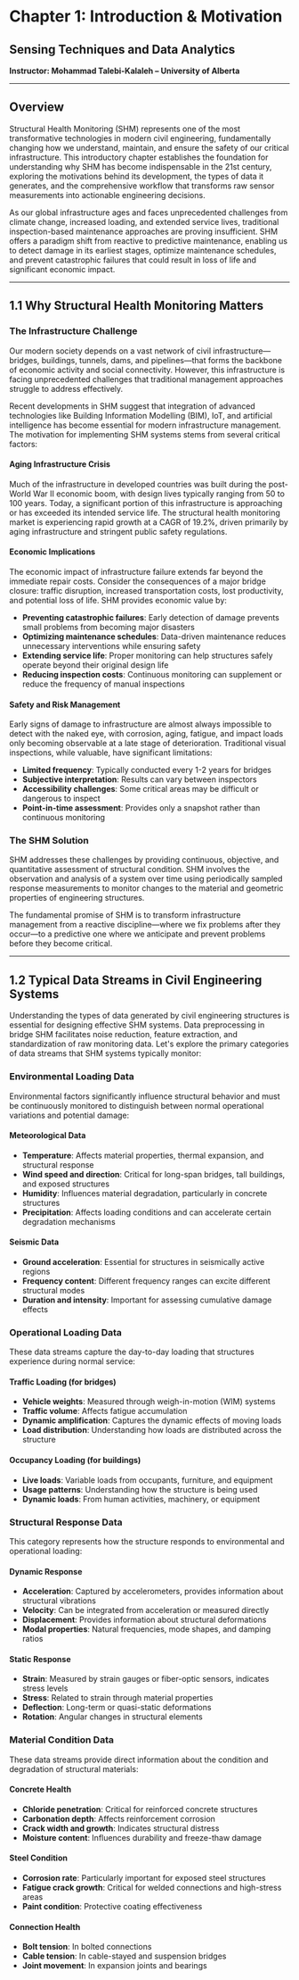 # Chapter 1: Introduction & Motivation
## Sensing Techniques and Data Analytics

**Instructor: Mohammad Talebi-Kalaleh – University of Alberta**

---

## Overview

Structural Health Monitoring (SHM) represents one of the most transformative technologies in modern civil engineering, fundamentally changing how we understand, maintain, and ensure the safety of our critical infrastructure. This introductory chapter establishes the foundation for understanding why SHM has become indispensable in the 21st century, exploring the motivations behind its development, the types of data it generates, and the comprehensive workflow that transforms raw sensor measurements into actionable engineering decisions.

As our global infrastructure ages and faces unprecedented challenges from climate change, increased loading, and extended service lives, traditional inspection-based maintenance approaches are proving insufficient. SHM offers a paradigm shift from reactive to predictive maintenance, enabling us to detect damage in its earliest stages, optimize maintenance schedules, and prevent catastrophic failures that could result in loss of life and significant economic impact.

---

## 1.1 Why Structural Health Monitoring Matters

### The Infrastructure Challenge

Our modern society depends on a vast network of civil infrastructure—bridges, buildings, tunnels, dams, and pipelines—that forms the backbone of economic activity and social connectivity. However, this infrastructure is facing unprecedented challenges that traditional management approaches struggle to address effectively.

Recent developments in SHM suggest that integration of advanced technologies like Building Information Modelling (BIM), IoT, and artificial intelligence has become essential for modern infrastructure management. The motivation for implementing SHM systems stems from several critical factors:

#### Aging Infrastructure Crisis

Much of the infrastructure in developed countries was built during the post-World War II economic boom, with design lives typically ranging from 50 to 100 years. Today, a significant portion of this infrastructure is approaching or has exceeded its intended service life. The structural health monitoring market is experiencing rapid growth at a CAGR of 19.2%, driven primarily by aging infrastructure and stringent public safety regulations.

#### Economic Implications

The economic impact of infrastructure failure extends far beyond the immediate repair costs. Consider the consequences of a major bridge closure: traffic disruption, increased transportation costs, lost productivity, and potential loss of life. SHM provides economic value by:

- **Preventing catastrophic failures**: Early detection of damage prevents small problems from becoming major disasters
- **Optimizing maintenance schedules**: Data-driven maintenance reduces unnecessary interventions while ensuring safety
- **Extending service life**: Proper monitoring can help structures safely operate beyond their original design life
- **Reducing inspection costs**: Continuous monitoring can supplement or reduce the frequency of manual inspections

#### Safety and Risk Management

Early signs of damage to infrastructure are almost always impossible to detect with the naked eye, with corrosion, aging, fatigue, and impact loads only becoming observable at a late stage of deterioration. Traditional visual inspections, while valuable, have significant limitations:

- **Limited frequency**: Typically conducted every 1-2 years for bridges
- **Subjective interpretation**: Results can vary between inspectors
- **Accessibility challenges**: Some critical areas may be difficult or dangerous to inspect
- **Point-in-time assessment**: Provides only a snapshot rather than continuous monitoring

### The SHM Solution

SHM addresses these challenges by providing continuous, objective, and quantitative assessment of structural condition. SHM involves the observation and analysis of a system over time using periodically sampled response measurements to monitor changes to the material and geometric properties of engineering structures.

The fundamental promise of SHM is to transform infrastructure management from a reactive discipline—where we fix problems after they occur—to a predictive one where we anticipate and prevent problems before they become critical.

---

## 1.2 Typical Data Streams in Civil Engineering Systems

Understanding the types of data generated by civil engineering structures is essential for designing effective SHM systems. Data preprocessing in bridge SHM facilitates noise reduction, feature extraction, and standardization of raw monitoring data. Let's explore the primary categories of data streams that SHM systems typically monitor:

### Environmental Loading Data

Environmental factors significantly influence structural behavior and must be continuously monitored to distinguish between normal operational variations and potential damage:

#### Meteorological Data
- **Temperature**: Affects material properties, thermal expansion, and structural response
- **Wind speed and direction**: Critical for long-span bridges, tall buildings, and exposed structures
- **Humidity**: Influences material degradation, particularly in concrete structures
- **Precipitation**: Affects loading conditions and can accelerate certain degradation mechanisms

#### Seismic Data
- **Ground acceleration**: Essential for structures in seismically active regions
- **Frequency content**: Different frequency ranges can excite different structural modes
- **Duration and intensity**: Important for assessing cumulative damage effects

### Operational Loading Data

These data streams capture the day-to-day loading that structures experience during normal service:

#### Traffic Loading (for bridges)
- **Vehicle weights**: Measured through weigh-in-motion (WIM) systems
- **Traffic volume**: Affects fatigue accumulation
- **Dynamic amplification**: Captures the dynamic effects of moving loads
- **Load distribution**: Understanding how loads are distributed across the structure

#### Occupancy Loading (for buildings)
- **Live loads**: Variable loads from occupants, furniture, and equipment
- **Usage patterns**: Understanding how the structure is being used
- **Dynamic loads**: From human activities, machinery, or equipment

### Structural Response Data

This category represents how the structure responds to environmental and operational loading:

#### Dynamic Response
- **Acceleration**: Captured by accelerometers, provides information about structural vibrations
- **Velocity**: Can be integrated from acceleration or measured directly
- **Displacement**: Provides information about structural deformations
- **Modal properties**: Natural frequencies, mode shapes, and damping ratios

#### Static Response
- **Strain**: Measured by strain gauges or fiber-optic sensors, indicates stress levels
- **Stress**: Related to strain through material properties
- **Deflection**: Long-term or quasi-static deformations
- **Rotation**: Angular changes in structural elements

### Material Condition Data

These data streams provide direct information about the condition and degradation of structural materials:

#### Concrete Health
- **Chloride penetration**: Critical for reinforced concrete structures
- **Carbonation depth**: Affects reinforcement corrosion
- **Crack width and growth**: Indicates structural distress
- **Moisture content**: Influences durability and freeze-thaw damage

#### Steel Condition
- **Corrosion rate**: Particularly important for exposed steel structures
- **Fatigue crack growth**: Critical for welded connections and high-stress areas
- **Paint condition**: Protective coating effectiveness

#### Connection Health
- **Bolt tension**: In bolted connections
- **Cable tension**: In cable-stayed and suspension bridges
- **Joint movement**: In expansion joints and bearings

<svg width="800" height="600" xmlns="http://www.w3.org/2000/svg">
  <defs>
    <linearGradient id="grad1" x1="0%" y1="0%" x2="100%" y2="0%">
      <stop offset="0%" style="stop-color:#e3f2fd;stop-opacity:1" />
      <stop offset="100%" style="stop-color:#bbdefb;stop-opacity:1" />
    </linearGradient>
    <linearGradient id="grad2" x1="0%" y1="0%" x2="100%" y2="0%">
      <stop offset="0%" style="stop-color:#f3e5f5;stop-opacity:1" />
      <stop offset="100%" style="stop-color:#e1bee7;stop-opacity:1" />
    </linearGradient>
    <linearGradient id="grad3" x1="0%" y1="0%" x2="100%" y2="0%">
      <stop offset="0%" style="stop-color:#e8f5e8;stop-opacity:1" />
      <stop offset="100%" style="stop-color:#c8e6c9;stop-opacity:1" />
    </linearGradient>
    <linearGradient id="grad4" x1="0%" y1="0%" x2="100%" y2="0%">
      <stop offset="0%" style="stop-color:#fff3e0;stop-opacity:1" />
      <stop offset="100%" style="stop-color:#ffcc02;stop-opacity:1" />
    </linearGradient>
  </defs>
  
  <!-- Title -->
  <text x="400" y="30" text-anchor="middle" font-family="Arial, sans-serif" font-size="20" font-weight="bold" fill="#1a237e">SHM Data Streams in Civil Engineering Systems</text>
  
  <!-- Environmental Loading -->
  <rect x="50" y="80" width="150" height="120" rx="10" fill="url(#grad1)" stroke="#1976d2" stroke-width="2"/>
  <text x="125" y="105" text-anchor="middle" font-family="Arial, sans-serif" font-size="14" font-weight="bold" fill="#1565c0">Environmental</text>
  <text x="125" y="125" text-anchor="middle" font-family="Arial, sans-serif" font-size="14" font-weight="bold" fill="#1565c0">Loading</text>
  <text x="60" y="145" font-family="Arial, sans-serif" font-size="11" fill="#0d47a1">• Temperature</text>
  <text x="60" y="160" font-family="Arial, sans-serif" font-size="11" fill="#0d47a1">• Wind</text>
  <text x="60" y="175" font-family="Arial, sans-serif" font-size="11" fill="#0d47a1">• Humidity</text>
  <text x="60" y="190" font-family="Arial, sans-serif" font-size="11" fill="#0d47a1">• Seismic</text>
  
  <!-- Operational Loading -->
  <rect x="250" y="80" width="150" height="120" rx="10" fill="url(#grad2)" stroke="#7b1fa2" stroke-width="2"/>
  <text x="325" y="105" text-anchor="middle" font-family="Arial, sans-serif" font-size="14" font-weight="bold" fill="#6a1b9a">Operational</text>
  <text x="325" y="125" text-anchor="middle" font-family="Arial, sans-serif" font-size="14" font-weight="bold" fill="#6a1b9a">Loading</text>
  <text x="260" y="145" font-family="Arial, sans-serif" font-size="11" fill="#4a148c">• Traffic loads</text>
  <text x="260" y="160" font-family="Arial, sans-serif" font-size="11" fill="#4a148c">• Live loads</text>
  <text x="260" y="175" font-family="Arial, sans-serif" font-size="11" fill="#4a148c">• Dynamic effects</text>
  <text x="260" y="190" font-family="Arial, sans-serif" font-size="11" fill="#4a148c">• Usage patterns</text>
  
  <!-- Structural Response -->
  <rect x="450" y="80" width="150" height="120" rx="10" fill="url(#grad3)" stroke="#388e3c" stroke-width="2"/>
  <text x="525" y="105" text-anchor="middle" font-family="Arial, sans-serif" font-size="14" font-weight="bold" fill="#2e7d32">Structural</text>
  <text x="525" y="125" text-anchor="middle" font-family="Arial, sans-serif" font-size="14" font-weight="bold" fill="#2e7d32">Response</text>
  <text x="460" y="145" font-family="Arial, sans-serif" font-size="11" fill="#1b5e20">• Acceleration</text>
  <text x="460" y="160" font-family="Arial, sans-serif" font-size="11" fill="#1b5e20">• Strain</text>
  <text x="460" y="175" font-family="Arial, sans-serif" font-size="11" fill="#1b5e20">• Displacement</text>
  <text x="460" y="190" font-family="Arial, sans-serif" font-size="11" fill="#1b5e20">• Modal properties</text>
  
  <!-- Material Condition -->
  <rect x="650" y="80" width="150" height="120" rx="10" fill="url(#grad4)" stroke="#f57f17" stroke-width="2"/>
  <text x="725" y="105" text-anchor="middle" font-family="Arial, sans-serif" font-size="14" font-weight="bold" fill="#ef6c00">Material</text>
  <text x="725" y="125" text-anchor="middle" font-family="Arial, sans-serif" font-size="14" font-weight="bold" fill="#ef6c00">Condition</text>
  <text x="660" y="145" font-family="Arial, sans-serif" font-size="11" fill="#e65100">• Corrosion</text>
  <text x="660" y="160" font-family="Arial, sans-serif" font-size="11" fill="#e65100">• Crack growth</text>
  <text x="660" y="175" font-family="Arial, sans-serif" font-size="11" fill="#e65100">• Degradation</text>
  <text x="660" y="190" font-family="Arial, sans-serif" font-size="11" fill="#e65100">• Durability</text>
  
  <!-- Data Integration Section -->
  <rect x="200" y="250" width="400" height="80" rx="15" fill="#f5f5f5" stroke="#424242" stroke-width="2"/>
  <text x="400" y="275" text-anchor="middle" font-family="Arial, sans-serif" font-size="16" font-weight="bold" fill="#212121">Data Integration & Processing</text>
  <text x="400" y="295" text-anchor="middle" font-family="Arial, sans-serif" font-size="12" fill="#424242">Fusion of multiple data streams for</text>
  <text x="400" y="310" text-anchor="middle" font-family="Arial, sans-serif" font-size="12" fill="#424242">comprehensive structural assessment</text>
  
  <!-- Arrows pointing to integration -->
  <path d="M 125 200 L 300 250" stroke="#666" stroke-width="2" fill="none" marker-end="url(#arrowhead)"/>
  <path d="M 325 200 L 350 250" stroke="#666" stroke-width="2" fill="none" marker-end="url(#arrowhead)"/>
  <path d="M 525 200 L 450 250" stroke="#666" stroke-width="2" fill="none" marker-end="url(#arrowhead)"/>
  <path d="M 725 200 L 500 250" stroke="#666" stroke-width="2" fill="none" marker-end="url(#arrowhead)"/>
  
  <!-- Decision Making -->
  <rect x="250" y="380" width="300" height="100" rx="15" fill="#e8eaf6" stroke="#3f51b5" stroke-width="2"/>
  <text x="400" y="405" text-anchor="middle" font-family="Arial, sans-serif" font-size="16" font-weight="bold" fill="#303f9f">Decision Making</text>
  <text x="270" y="430" font-family="Arial, sans-serif" font-size="12" fill="#283593">• Damage detection & localization</text>
  <text x="270" y="445" font-family="Arial, sans-serif" font-size="12" fill="#283593">• Condition assessment</text>
  <text x="270" y="460" font-family="Arial, sans-serif" font-size="12" fill="#283593">• Maintenance scheduling</text>
  <text x="270" y="475" font-family="Arial, sans-serif" font-size="12" fill="#283593">• Risk evaluation</text>
  
  <!-- Arrow from integration to decision making -->
  <path d="M 400 330 L 400 380" stroke="#424242" stroke-width="3" fill="none" marker-end="url(#arrowhead)"/>
  
  <!-- Feedback Loop -->
  <rect x="50" y="520" width="700" height="60" rx="10" fill="#fff8e1" stroke="#ff8f00" stroke-width="2"/>
  <text x="400" y="540" text-anchor="middle" font-family="Arial, sans-serif" font-size="14" font-weight="bold" fill="#ef6c00">Continuous Feedback Loop</text>
  <text x="400" y="560" text-anchor="middle" font-family="Arial, sans-serif" font-size="12" fill="#e65100">System performance evaluation, sensor validation, and adaptive monitoring strategies</text>
  
  <!-- Define arrowhead marker -->
  <defs>
    <marker id="arrowhead" markerWidth="10" markerHeight="7" refX="10" refY="3.5" orient="auto">
      <polygon points="0 0, 10 3.5, 0 7" fill="#666"/>
    </marker>
  </defs>
</svg>

*Figure 1.1: Overview of typical data streams in SHM systems for civil engineering structures*

---

## 1.3 The End-to-End SHM Workflow

Effective SHM requires a systematic approach that transforms raw sensor data into actionable engineering decisions. This process involves multiple interconnected stages, each with its own challenges and requirements. Understanding this workflow is essential for designing successful SHM systems that provide reliable and useful information for infrastructure management.

### Stage 1: System Design and Planning

The foundation of any successful SHM system begins with careful planning and design. This stage requires a deep understanding of the structure, its critical failure modes, and the information needed for effective decision-making.

#### Structural Assessment and Failure Mode Analysis
Before installing a single sensor, engineers must thoroughly understand the structure they intend to monitor. This involves:
- **Structural analysis**: Understanding load paths, stress concentrations, and critical elements
- **Failure mode identification**: Determining the most likely ways the structure could fail or degrade
- **Critical location identification**: Pinpointing where damage is most likely to initiate or where it would have the greatest impact
- **Performance objectives**: Defining what the monitoring system needs to achieve

#### Sensor Selection and Placement
The SHM process involves selecting the excitation methods, the sensor types, number and locations, and the data acquisition/storage/transmittal hardware. This critical step involves:
- **Sensor type selection**: Choosing appropriate sensors based on the parameters to be measured
- **Optimal placement**: Positioning sensors to maximize sensitivity to damage while minimizing noise
- **Redundancy considerations**: Ensuring system reliability through strategic redundancy
- **Installation constraints**: Considering practical limitations such as accessibility and power availability

### Stage 2: Data Acquisition and Transmission

Once the system is designed and installed, the next challenge is reliably collecting and transmitting data from potentially hundreds or thousands of sensors distributed across large structures.

#### Data Acquisition Systems
Modern SHM systems require sophisticated data acquisition capabilities:
- **High-speed sampling**: Some applications require sampling rates of several thousand Hz
- **Synchronized measurement**: Ensuring all sensors are sampled simultaneously
- **Signal conditioning**: Amplification, filtering, and analog-to-digital conversion
- **Local data storage**: Temporary storage for reliability and redundancy

#### Communication Networks
Recent developments show that wireless sensor networks have become increasingly popular in SHM applications, offering advantages in deployment flexibility and reduced installation costs. Communication strategies include:
- **Wired networks**: Traditional approach offering high reliability and bandwidth
- **Wireless networks**: Increasingly popular due to installation flexibility
- **Hybrid approaches**: Combining wired and wireless technologies strategically
- **Data compression**: Reducing bandwidth requirements through intelligent data processing

### Stage 3: Data Processing and Analysis

Raw sensor data requires extensive processing before it can provide meaningful information about structural condition. This stage represents the "intelligence" of the SHM system.

#### Data Preprocessing
Data preprocessing in bridge SHM involves noise reduction, feature extraction, and standardization of raw monitoring data. Essential preprocessing steps include:
- **Noise reduction**: Filtering out environmental and electrical noise
- **Data cleaning**: Identifying and handling outliers, missing data, and sensor malfunctions
- **Normalization**: Accounting for environmental and operational variations
- **Data fusion**: Combining information from multiple sensor types

#### Feature Extraction
The goal is to condense large amounts of data into meaningful features that are sensitive to damage:
- **Time domain features**: Statistical measures, trend analysis, correlation functions
- **Frequency domain features**: Modal parameters, spectral characteristics, transfer functions
- **Advanced features**: Wavelet coefficients, nonlinear dynamics, machine learning features

### Stage 4: Condition Assessment and Diagnosis

This stage involves interpreting processed data to make assessments about structural condition and identify potential problems.

#### Damage Detection
Damage identification in bridge SHM involves using preprocessed data to extract features or indicators related to damage and then determining the existence, degree, and location of the damage. The process typically involves four levels:
- **Level 1**: Detection - Is damage present?
- **Level 2**: Localization - Where is the damage?
- **Level 3**: Quantification - How severe is the damage?
- **Level 4**: Prognosis - How will the damage evolve over time?

#### Statistical Pattern Recognition
Modern SHM systems employ sophisticated statistical methods:
- **Baseline establishment**: Defining normal structural behavior
- **Anomaly detection**: Identifying deviations from normal behavior
- **Classification algorithms**: Distinguishing between different types of damage
- **Uncertainty quantification**: Understanding confidence levels in assessments

### Stage 5: Decision Making and Actions

The ultimate value of SHM lies in its ability to support engineering decisions and trigger appropriate actions.

#### Risk Assessment
SHM data must be translated into risk-based decisions:
- **Probability of failure**: Estimating likelihood of different failure scenarios
- **Consequence analysis**: Understanding the impact of potential failures
- **Risk matrices**: Combining probability and consequence for decision-making
- **Acceptable risk levels**: Establishing thresholds for different actions

#### Maintenance Planning
SHM enables more effective maintenance strategies:
- **Condition-based maintenance**: Performing maintenance based on actual condition rather than scheduled intervals
- **Predictive maintenance**: Anticipating future maintenance needs
- **Resource optimization**: Allocating maintenance resources more effectively
- **Life cycle cost analysis**: Optimizing long-term economic performance

<svg width="800" height="700" xmlns="http://www.w3.org/2000/svg">
  <defs>
    <!-- Gradients for different stages -->
    <radialGradient id="stage1" cx="50%" cy="50%" r="50%">
      <stop offset="0%" style="stop-color:#e3f2fd;stop-opacity:1" />
      <stop offset="100%" style="stop-color:#1976d2;stop-opacity:0.8" />
    </radialGradient>
    <radialGradient id="stage2" cx="50%" cy="50%" r="50%">
      <stop offset="0%" style="stop-color:#f3e5f5;stop-opacity:1" />
      <stop offset="100%" style="stop-color:#7b1fa2;stop-opacity:0.8" />
    </radialGradient>
    <radialGradient id="stage3" cx="50%" cy="50%" r="50%">
      <stop offset="0%" style="stop-color:#e8f5e8;stop-opacity:1" />
      <stop offset="100%" style="stop-color:#388e3c;stop-opacity:0.8" />
    </radialGradient>
    <radialGradient id="stage4" cx="50%" cy="50%" r="50%">
      <stop offset="0%" style="stop-color:#fff3e0;stop-opacity:1" />
      <stop offset="100%" style="stop-color:#f57c00;stop-opacity:0.8" />
    </radialGradient>
    <radialGradient id="stage5" cx="50%" cy="50%" r="50%">
      <stop offset="0%" style="stop-color:#fce4ec;stop-opacity:1" />
      <stop offset="100%" style="stop-color:#c2185b;stop-opacity:0.8" />
    </radialGradient>
  </defs>
  
  <!-- Title -->
  <text x="400" y="30" text-anchor="middle" font-family="Arial, sans-serif" font-size="18" font-weight="bold" fill="#1a237e">End-to-End SHM Workflow</text>
  
  <!-- Stage 1: System Design -->
  <circle cx="150" cy="100" r="60" fill="url(#stage1)" stroke="#1565c0" stroke-width="3"/>
  <text x="150" y="95" text-anchor="middle" font-family="Arial, sans-serif" font-size="12" font-weight="bold" fill="white">Stage 1</text>
  <text x="150" y="110" text-anchor="middle" font-family="Arial, sans-serif" font-size="10" font-weight="bold" fill="white">System Design</text>
  
  <!-- Stage 1 Details -->
  <text x="50" y="180" font-family="Arial, sans-serif" font-size="10" fill="#0d47a1">• Structural assessment</text>
  <text x="50" y="195" font-family="Arial, sans-serif" font-size="10" fill="#0d47a1">• Failure mode analysis</text>
  <text x="50" y="210" font-family="Arial, sans-serif" font-size="10" fill="#0d47a1">• Sensor selection</text>
  <text x="50" y="225" font-family="Arial, sans-serif" font-size="10" fill="#0d47a1">• Optimal placement</text>
  
  <!-- Stage 2: Data Acquisition -->
  <circle cx="400" cy="100" r="60" fill="url(#stage2)" stroke="#6a1b9a" stroke-width="3"/>
  <text x="400" y="95" text-anchor="middle" font-family="Arial, sans-serif" font-size="12" font-weight="bold" fill="white">Stage 2</text>
  <text x="400" y="110" text-anchor="middle" font-family="Arial, sans-serif" font-size="10" font-weight="bold" fill="white">Data Acquisition</text>
  
  <!-- Stage 2 Details -->
  <text x="300" y="180" font-family="Arial, sans-serif" font-size="10" fill="#4a148c">• High-speed sampling</text>
  <text x="300" y="195" font-family="Arial, sans-serif" font-size="10" fill="#4a148c">• Signal conditioning</text>
  <text x="300" y="210" font-family="Arial, sans-serif" font-size="10" fill="#4a148c">• Communication networks</text>
  <text x="300" y="225" font-family="Arial, sans-serif" font-size="10" fill="#4a148c">• Data transmission</text>
  
  <!-- Stage 3: Data Processing -->
  <circle cx="650" cy="100" r="60" fill="url(#stage3)" stroke="#2e7d32" stroke-width="3"/>
  <text x="650" y="95" text-anchor="middle" font-family="Arial, sans-serif" font-size="12" font-weight="bold" fill="white">Stage 3</text>
  <text x="650" y="110" text-anchor="middle" font-family="Arial, sans-serif" font-size="10" font-weight="bold" fill="white">Data Processing</text>
  
  <!-- Stage 3 Details -->
  <text x="550" y="180" font-family="Arial, sans-serif" font-size="10" fill="#1b5e20">• Noise reduction</text>
  <text x="550" y="195" font-family="Arial, sans-serif" font-size="10" fill="#1b5e20">• Data cleaning</text>
  <text x="550" y="210" font-family="Arial, sans-serif" font-size="10" fill="#1b5e20">• Feature extraction</text>
  <text x="550" y="225" font-family="Arial, sans-serif" font-size="10" fill="#1b5e20">• Data fusion</text>
  
  <!-- Stage 4: Condition Assessment -->
  <circle cx="275" cy="320" r="60" fill="url(#stage4)" stroke="#ef6c00" stroke-width="3"/>
  <text x="275" y="315" text-anchor="middle" font-family="Arial, sans-serif" font-size="12" font-weight="bold" fill="white">Stage 4</text>
  <text x="275" y="330" text-anchor="middle" font-family="Arial, sans-serif" font-size="10" font-weight="bold" fill="white">Condition Assessment</text>
  
  <!-- Stage 4 Details -->
  <text x="175" y="400" font-family="Arial, sans-serif" font-size="10" fill="#e65100">• Damage detection</text>
  <text x="175" y="415" font-family="Arial, sans-serif" font-size="10" fill="#e65100">• Localization</text>
  <text x="175" y="430" font-family="Arial, sans-serif" font-size="10" fill="#e65100">• Quantification</text>
  <text x="175" y="445" font-family="Arial, sans-serif" font-size="10" fill="#e65100">• Pattern recognition</text>
  
  <!-- Stage 5: Decision Making -->
  <circle cx="525" cy="320" r="60" fill="url(#stage5)" stroke="#ad1457" stroke-width="3"/>
  <text x="525" y="315" text-anchor="middle" font-family="Arial, sans-serif" font-size="12" font-weight="bold" fill="white">Stage 5</text>
  <text x="525" y="330" text-anchor="middle" font-family="Arial, sans-serif" font-size="10" font-weight="bold" fill="white">Decision Making</text>
  
  <!-- Stage 5 Details -->
  <text x="425" y="400" font-family="Arial, sans-serif" font-size="10" fill="#880e4f">• Risk assessment</text>
  <text x="425" y="415" font-family="Arial, sans-serif" font-size="10" fill="#880e4f">• Maintenance planning</text>
  <text x="425" y="430" font-family="Arial, sans-serif" font-size="10" fill="#880e4f">• Resource allocation</text>
  <text x="425" y="445" font-family="Arial, sans-serif" font-size="10" fill="#880e4f">• Life cycle optimization</text>
  
  <!-- Flow Arrows -->
  <path d="M 210 100 L 340 100" stroke="#424242" stroke-width="3" fill="none" marker-end="url(#arrowhead)"/>
  <path d="M 460 100 L 590 100" stroke="#424242" stroke-width="3" fill="none" marker-end="url(#arrowhead)"/>
  <path d="M 650 160 L 525 260" stroke="#424242" stroke-width="3" fill="none" marker-end="url(#arrowhead)"/>
  <path d="M 590 320 L 335 320" stroke="#424242" stroke-width="3" fill="none" marker-end="url(#arrowhead)"/>
  
  <!-- Feedback Loop -->
  <path d="M 215 320 L 150 250" stroke="#ff6600" stroke-width="2" stroke-dasharray="5,5" fill="none" marker-end="url(#arrowhead)"/>
  <text x="120" y="280" font-family="Arial, sans-serif" font-size="9" fill="#ff6600" transform="rotate(-45 120 280)">Feedback</text>
  
  <!-- Continuous Monitoring Loop -->
  <rect x="50" y="500" width="700" height="80" rx="15" fill="#fff8e1" stroke="#ff8f00" stroke-width="2"/>
  <text x="400" y="525" text-anchor="middle" font-family="Arial, sans-serif" font-size="14" font-weight="bold" fill="#ef6c00">Continuous Monitoring Loop</text>
  <text x="70" y="545" font-family="Arial, sans-serif" font-size="11" fill="#e65100">• Real-time data processing and analysis</text>
  <text x="70" y="560" font-family="Arial, sans-serif" font-size="11" fill="#e65100">• Automated alerting and notification systems</text>
  <text x="70" y="575" font-family="Arial, sans-serif" font-size="11" fill="#e65100">• Adaptive monitoring strategies based on structural condition</text>
  
  <!-- Quality Assurance -->
  <rect x="200" y="620" width="400" height="60" rx="10" fill="#e8f5e8" stroke="#4caf50" stroke-width="2"/>
  <text x="400" y="640" text-anchor="middle" font-family="Arial, sans-serif" font-size="12" font-weight="bold" fill="#2e7d32">Quality Assurance & Validation</text>
  <text x="220" y="655" font-family="Arial, sans-serif" font-size="10" fill="#1b5e20">• Sensor calibration and validation</text>
  <text x="220" y="670" font-family="Arial, sans-serif" font-size="10" fill="#1b5e20">• System performance monitoring and diagnostics</text>
  
  <!-- Define arrowhead marker -->
  <defs>
    <marker id="arrowhead" markerWidth="10" markerHeight="7" refX="10" refY="3.5" orient="auto">
      <polygon points="0 0, 10 3.5, 0 7" fill="#424242"/>
    </marker>
  </defs>
</svg>

*Figure 1.2: The comprehensive five-stage SHM workflow showing the transformation of raw sensor data into actionable engineering decisions*

---

## 1.4 Lessons from Landmark SHM Projects

Learning from pioneering SHM implementations provides valuable insights into best practices, common challenges, and the evolution of monitoring technologies. This section examines several landmark projects that have shaped the field of structural health monitoring and established benchmarks for future implementations.

### Tsing Ma Bridge, Hong Kong (1997-Present)

The Tsing Ma Bridge has been equipped with a state-of-the-art SHM system since its operation in 1997, making it the world's first comprehensive system of its kind worldwide. This pioneering project established many of the principles that guide modern SHM system design.

#### Project Overview
The Tsing Ma Bridge, with its 1,377-meter main span, serves as a critical transportation link connecting Hong Kong International Airport to the urban areas. The bridge includes 283 sensors in 8 types, measuring loads such as wind, traffic, and temperature; and structural responses such as acceleration, strain, and displacement.

#### Key Innovations and Lessons Learned

**Comprehensive Sensor Network**: The original system included multiple sensor types strategically distributed across the structure:
- 6 anemometers for wind speed and direction monitoring
- 115 thermometers for temperature monitoring across different bridge components
- 7 weigh-in-motion stations for traffic load assessment
- Displacement transducers and GPS stations for movement monitoring
- Strain gauges and accelerometers for structural response measurement

**Long-term Data Value**: The 26-year data from 1997 to 2022 provide an invaluable and rare opportunity to examine the long-term characteristics of loads, bridge responses, and their relationships. Key findings include:
- Traffic loads remained stable after 2007
- Annual maximum deck temperature continued to increase at 0.51°C per decade
- System demonstrated remarkable reliability over more than two decades

**Environmental Normalization**: One of the most significant challenges identified was separating structural changes from environmental effects. Temperature variations, in particular, can cause changes in structural response that might mask or mimic damage indicators.

**System Evolution**: GPS was integrated into the SHM system in 2001, demonstrating the importance of system adaptability and technology integration over time.

### Stonecutters Bridge, Hong Kong (2009-Present)

The second generation of SHM systems was applied on bridges such as Stonecutters Bridge, featuring more comprehensive sensor networks with 1,571 monitoring sensors across 15 different types.

#### Advanced Sensing Technologies
This project represented a significant advancement in SHM capabilities:
- **Unprecedented sensor density**: Potentially the most instrumented bridge in the world
- **Diverse sensor types**: Including video cameras for visual monitoring
- **Corrosion monitoring**: Specialized sensors for durability assessment
- **Centralized processing**: Advanced data processing and control systems

#### Lessons in System Integration
The Stonecutters Bridge project demonstrated the importance of:
- **Multi-modal sensing**: Combining different sensor technologies for comprehensive monitoring
- **Data fusion techniques**: Integrating diverse data streams for holistic condition assessment
- **Advanced analytics**: Moving beyond simple threshold-based alerting to sophisticated pattern recognition

### Golden Gate Bridge, USA (2000s-Present)

The Golden Gate Bridge has served as a testbed for numerous SHM research initiatives, providing insights into both the potential and challenges of monitoring iconic structures.

#### Wireless Sensor Network Implementation
A Wireless Sensor Network (WSN) for Structural Health Monitoring was designed, implemented, deployed and tested on the 4200ft long main span and the south tower of the Golden Gate Bridge. This research demonstrated:
- **Feasibility of wireless monitoring**: Proving that wireless sensors could reliably measure structural vibrations
- **Cost-effective deployment**: Reducing installation costs compared to wired systems
- **Academic-industry collaboration**: Successful partnership between UC Berkeley and bridge authorities

#### Smartphone-Based Monitoring
Multiple smartphones throughout the main and side spans were used to collect vibration data without obstructing pedestrian or vehicle traffic. This innovative approach showed:
- **Democratization of monitoring**: Using consumer-grade devices for structural assessment
- **Distributed sensing**: Leveraging multiple devices for comprehensive data collection
- **Modal identification capability**: Successfully extracting dynamic characteristics from smartphone data

#### Seismic Monitoring Integration
The bridge is equipped with a comprehensive SHM system that includes over 1,000 sensors monitoring various aspects of the bridge's behavior, with particular emphasis on seismic preparedness given California's seismic activity.

### Queensferry Crossing, Scotland (2017-Present)

About two thousand sensors have been installed on the Queensferry Crossing, carefully positioned to monitor the global behaviour of the bridge and its environment in real time.

#### Cloud-Based Data Management
This project pioneered the use of cloud computing for SHM:
- **Scalable storage**: Cloud-based systems for handling massive data volumes
- **Real-time analysis**: Processing data streams in real-time for immediate insights
- **Remote accessibility**: Enabling monitoring from anywhere in the world

#### Extreme Event Response
The system was specifically designed to respond to extreme events:
- **Automated alerts**: System automatically flags extreme conditions
- **Targeted inspections**: Data-driven prioritization of inspection activities
- **Preventive interventions**: Early warning capabilities to prevent failures

### Common Themes and Best Practices

Analyzing these landmark projects reveals several recurring themes and best practices:

#### System Design Principles
1. **Redundancy is critical**: Multiple sensors measuring the same parameters ensure system reliability
2. **Environmental compensation**: Accounting for temperature, humidity, and other environmental effects is essential
3. **Long-term thinking**: Systems must be designed for decades of operation, not just initial deployment
4. **Adaptability**: Successful systems can incorporate new technologies as they become available

#### Technical Challenges
1. **Data quality**: Ensuring sensor accuracy and reliability over long periods
2. **Power management**: Particularly important for wireless and remote systems
3. **Communication reliability**: Maintaining data transmission in harsh environments
4. **Data management**: Handling and storing massive volumes of monitoring data

#### Organizational Factors
1. **Stakeholder buy-in**: Successful projects require support from bridge owners and operators
2. **Maintenance commitment**: SHM systems require ongoing maintenance and calibration
3. **Staff training**: Personnel must be trained to interpret and act on monitoring data
4. **Cost-benefit justification**: Clear demonstration of value is essential for long-term support

#### Evolution of Technology
The SHM systems for bridges in Hong Kong have undergone several generations of development over the past decades, with each generation featuring more comprehensive sensor networks and advanced analytics. This evolution demonstrates:
- **Increasing sophistication**: Each generation incorporates more advanced technologies
- **Integration trends**: Movement toward integrated, multi-disciplinary approaches
- **Automation advancement**: Progression from manual analysis to automated decision-making

### Future Directions and Emerging Trends

Based on lessons learned from these landmark projects, several future directions are emerging:

#### Digital Twin Integration
Recent developments suggest that the integration of Building Information Modelling (BIM) technology with SHM systems is essential for advanced technological solutions. Future systems will likely feature:
- **Virtual replicas**: Digital twins that mirror physical structures in real-time
- **Predictive capabilities**: Using physics-based models combined with monitoring data
- **Scenario analysis**: Ability to simulate different loading and damage scenarios

#### Artificial Intelligence and Machine Learning
Machine Learning applications in bridge SHM have become more popular in recent years for their ability to detect damages on concrete and steel structures. AI integration offers:
- **Pattern recognition**: Automated identification of damage signatures
- **Predictive maintenance**: Forecasting maintenance needs based on data trends
- **Anomaly detection**: Identifying unusual behavior that may indicate problems

#### Autonomous Systems
Future SHM systems may feature:
- **Self-calibrating sensors**: Sensors that automatically maintain their accuracy
- **Adaptive monitoring**: Systems that adjust their monitoring strategy based on conditions
- **Autonomous inspection**: Integration with drones and robotic inspection systems

---

## 1.5 The Road Ahead: Course Structure and Learning Objectives

This introductory chapter has established the foundation for understanding structural health monitoring as both a technical discipline and a critical tool for infrastructure management. As we progress through this course, we will build upon these foundational concepts to develop comprehensive technical skills in sensing, data analytics, and decision-making for civil engineering systems.

### Course Learning Progression

The subsequent chapters are carefully structured to build technical expertise progressively:

**Weeks 2-3 (Sensor Technologies)**: We will dive deep into the hardware that makes SHM possible, exploring everything from traditional strain gauges to cutting-edge fiber-optic sensors and emerging IoT technologies. Understanding sensor capabilities and limitations is crucial for designing effective monitoring systems.

**Weeks 3-4 (Time-Domain Signal Processing)**: Raw sensor data requires sophisticated processing before it yields useful information. We will master the fundamental techniques for cleaning, filtering, and extracting meaningful information from time-series data.

**Week 5 (Frequency-Domain Analysis)**: Many structural behaviors are best understood in the frequency domain. We will explore spectral analysis, modal identification, and advanced transform techniques that reveal hidden patterns in structural response data.

**Weeks 6-7 (Advanced Time-Series Models)**: Modern SHM systems employ sophisticated mathematical models to understand and predict structural behavior. We will study parametric models, state-space representations, and Kalman filtering for virtual sensing applications.

**Week 8 (Feature Engineering & Statistical Anomaly Detection)**: The key to successful damage detection lies in extracting the right features from monitoring data. We will explore both traditional engineering features and modern machine learning approaches to anomaly detection.

**Weeks 9-10 (Machine-Learning Feature Extraction)**: Deep learning and unsupervised learning techniques are revolutionizing how we extract information from monitoring data. We will implement modern ML approaches including autoencoders and generative models.

**Weeks 10-11 (Optimization & System Identification)**: The final technical component involves optimizing monitoring systems and identifying structural parameters from monitoring data. We will explore both classical optimization and modern physics-informed neural networks.

### Practical Skills Development

Throughout this course, you will develop practical skills that are immediately applicable to real-world SHM projects:

- **Hands-on programming**: All major concepts will be implemented in Python using industry-standard libraries
- **Real data analysis**: Working with actual monitoring data from bridge structures
- **System design experience**: Designing complete monitoring systems for specific applications
- **Critical thinking**: Learning to evaluate trade-offs and make engineering judgments
- **Communication skills**: Presenting technical findings to both technical and non-technical audiences

### Bridge-Centric Approach

While the techniques we study have broad applicability across civil engineering structures, our examples and case studies will focus primarily on bridge structures. This focus provides several advantages:

- **Consistency**: Using consistent examples throughout makes concepts easier to follow
- **Depth**: We can explore bridge-specific challenges and solutions in detail
- **Practical relevance**: Bridges represent one of the most active areas of SHM implementation
- **Data availability**: Extensive bridge monitoring data is available for analysis

### Preparation for Professional Practice

This course is designed to prepare you for professional practice in the rapidly evolving field of SHM. Upon completion, you will be equipped to:

- **Lead SHM projects**: Design and implement complete monitoring systems
- **Analyze complex data**: Extract meaningful information from large monitoring datasets
- **Make engineering decisions**: Use monitoring data to support infrastructure management decisions
- **Stay current**: Understand the underlying principles that will allow you to adapt to new technologies
- **Communicate effectively**: Present technical findings to diverse stakeholders

As we embark on this learning journey together, remember that SHM is both a technical discipline requiring rigorous analysis and an applied engineering field that ultimately serves to protect public safety and optimize infrastructure performance. The techniques you will learn represent the current state of practice, but the field continues to evolve rapidly. The strong foundation we build together will serve you throughout your career as new technologies and methodologies emerge.

---

## Exercises

### Exercise 1.1: SHM System Classification
Classify the following monitoring scenarios into the four main data stream categories (Environmental Loading, Operational Loading, Structural Response, Material Condition). Explain your reasoning for each classification and identify potential interactions between categories.

a) Accelerometer measurements on a cable-stayed bridge during a wind storm
b) Chloride penetration sensors in a concrete deck exposed to de-icing salts
c) Strain measurements in bridge girders during rush hour traffic
d) Temperature sensors measuring thermal gradients across a bridge cross-section
e) Weigh-in-motion sensors on bridge approaches
f) Acoustic emission sensors monitoring crack propagation in welded connections

### Exercise 1.2: Workflow Stage Analysis
Consider a hypothetical SHM system for a long-span suspension bridge that has been experiencing unexpected vibrations. For each stage of the SHM workflow (Design, Acquisition, Processing, Assessment, Decision-Making), identify:

a) The key inputs required for that stage
b) The primary outputs produced by that stage
c) The most likely sources of error or uncertainty
d) How errors in this stage might propagate to subsequent stages

### Exercise 1.3: Landmark Project Comparison
Compare and contrast the SHM approaches used in the Tsing Ma Bridge (1997) and Stonecutters Bridge (2009) projects. Address the following aspects:

a) Sensor technology evolution between the two projects
b) Data processing and analysis capabilities
c) System integration and communication approaches
d) Lessons learned that influenced the later project
e) How current technology (2024) might further improve upon both systems

### Exercise 1.4: Failure Mode Analysis
For a typical highway bridge structure, develop a comprehensive failure mode analysis that could guide SHM system design. Consider:

a) Primary structural elements (deck, girders, bearings, connections)
b) Most likely failure mechanisms for each element
c) Environmental factors that could accelerate degradation
d) Sensor types and locations that would be most effective for early detection
e) Critical thresholds that would trigger different levels of response

### Exercise 1.5: Cost-Benefit Analysis Framework
Develop a framework for evaluating the cost-effectiveness of implementing an SHM system on an existing bridge. Your framework should include:

a) Categories of costs (initial, ongoing, opportunity costs)
b) Categories of benefits (safety, economic, operational)
c) Methods for quantifying intangible benefits
d) Risk factors that could affect the analysis
e) Sensitivity analysis considerations for key parameters

---

## Exercise Solutions

### Solution 1.1: SHM System Classification

**a) Accelerometer measurements during wind storm:**
- **Classification**: Structural Response (primary), Environmental Loading (secondary)
- **Reasoning**: The accelerometer directly measures the structure's dynamic response to wind loading. While wind is an environmental load, the accelerometer captures the structure's reaction to this loading rather than the loading itself.
- **Interactions**: Wind loading (environmental) causes structural vibrations (response) that may be amplified by traffic loading (operational) and modified by temperature effects on material stiffness.

**b) Chloride penetration sensors:**
- **Classification**: Material Condition
- **Reasoning**: These sensors directly assess the degradation state of concrete materials due to chemical attack.
- **Interactions**: Penetration rates are influenced by temperature and humidity (environmental), traffic-induced cracking that provides pathways (operational effects on structural response), and existing material condition.

**c) Strain measurements during rush hour:**
- **Classification**: Structural Response (primary), Operational Loading (secondary)
- **Reasoning**: Strain gauges measure structural response, but during rush hour, the primary driver is operational traffic loading.
- **Interactions**: Traffic loads (operational) cause strains (response) that are modified by temperature effects (environmental) and may reveal changes in structural stiffness due to material degradation.

**d) Temperature sensors measuring thermal gradients:**
- **Classification**: Environmental Loading
- **Reasoning**: Temperature gradients create thermal stresses and are considered environmental loading effects.
- **Interactions**: Thermal effects influence all other categories by changing material properties, causing thermal strains, and affecting degradation rates.

**e) Weigh-in-motion sensors:**
- **Classification**: Operational Loading
- **Reasoning**: These sensors directly measure the traffic loads applied to the structure.
- **Interactions**: Traffic loads combine with environmental effects (wind, temperature) and cause structural responses that may accelerate material degradation over time.

**f) Acoustic emission sensors monitoring crack growth:**
- **Classification**: Material Condition (primary), Structural Response (secondary)
- **Reasoning**: While acoustic emissions are a form of structural response, their primary purpose is to assess material degradation through crack propagation monitoring.
- **Interactions**: Crack growth is driven by cyclic loading (operational) and environmental effects, while producing detectable acoustic responses.

### Solution 1.2: Workflow Stage Analysis

**Stage 1: System Design and Planning**
- **Key inputs**: Structural drawings, failure mode analysis, performance objectives, budget constraints, environmental conditions
- **Primary outputs**: Sensor specifications, placement plan, data acquisition architecture, monitoring objectives
- **Error sources**: Incomplete failure mode analysis, inadequate understanding of critical locations, unrealistic performance expectations
- **Error propagation**: Poor sensor placement leads to insensitive damage detection; inadequate sampling rates cause aliasing in data acquisition

**Stage 2: Data Acquisition and Transmission**
- **Key inputs**: Sensor signals, environmental conditions, power supply, communication infrastructure
- **Primary outputs**: Digitized time-series data, system status information, data quality indicators
- **Error sources**: Sensor drift, electromagnetic interference, communication failures, power interruptions
- **Error propagation**: Poor data quality leads to unreliable feature extraction; missing data causes gaps in condition assessment

**Stage 3: Data Processing and Analysis**
- **Key inputs**: Raw sensor data, environmental data, system calibration information, baseline parameters
- **Primary outputs**: Processed signals, extracted features, normalized data, quality metrics
- **Error sources**: Inadequate noise filtering, poor environmental normalization, feature extraction errors
- **Error propagation**: Processing errors lead to false damage indicators; poor normalization causes environmental effects to mask actual damage

**Stage 4: Condition Assessment and Diagnosis**
- **Key inputs**: Processed features, baseline models, damage thresholds, historical data
- **Primary outputs**: Damage indicators, condition ratings, uncertainty estimates, trend analysis
- **Error sources**: Inappropriate baseline models, incorrect threshold settings, insufficient training data
- **Error propagation**: Assessment errors lead to inappropriate maintenance decisions; false alarms reduce system credibility

**Stage 5: Decision Making and Actions**
- **Key inputs**: Condition assessments, risk tolerance, maintenance resources, operational constraints
- **Primary outputs**: Maintenance recommendations, inspection priorities, operational decisions, resource allocation
- **Error sources**: Inadequate risk assessment, poor cost-benefit analysis, organizational constraints
- **Error propagation**: Poor decisions result in ineffective maintenance, continued degradation, or unnecessary interventions

### Solution 1.3: Landmark Project Comparison

**Sensor Technology Evolution:**
- **Tsing Ma (1997)**: 283 sensors of 8 types, primarily traditional sensors (strain gauges, accelerometers, thermocouples) with GPS integration added in 2001
- **Stonecutters (2009)**: 1,571 sensors of 15 types, including advanced sensors like video cameras, corrosion sensors, and distributed measurement systems
- **Evolution**: Dramatic increase in sensor density, diversity of sensor types, and integration of non-traditional sensing modalities

**Data Processing Capabilities:**
- **Tsing Ma**: Primarily manual analysis with basic automated data collection
- **Stonecutters**: Centralized processing systems with advanced analytics capabilities
- **Advancement**: Move from reactive to proactive analysis, integration of multiple data streams, automated processing

**System Integration:**
- **Tsing Ma**: Pioneering integration of multiple sensor types, establishment of long-term monitoring protocols
- **Stonecutters**: Sophisticated data fusion, centralized control systems, integration with bridge management systems
- **Progress**: Enhanced interoperability, improved data management, better user interfaces

**Lessons Learned Influence:**
- Long-term reliability requirements led to improved sensor selection and redundancy in Stonecutters
- Environmental normalization challenges in Tsing Ma influenced more sophisticated processing in Stonecutters
- Communication reliability issues drove development of robust networking solutions

**Current Technology Improvements (2024):**
- IoT integration and edge computing for distributed processing
- AI/ML for automated pattern recognition and anomaly detection
- Digital twin integration for predictive capabilities
- Cloud-based data management and remote accessibility
- Smartphone and computer vision integration for supplementary monitoring

### Solution 1.4: Failure Mode Analysis

**Primary Structural Elements and Failure Mechanisms:**

**Bridge Deck:**
- Failure mechanisms: Fatigue cracking, chloride-induced corrosion, freeze-thaw damage, delamination
- Environmental factors: De-icing salts, temperature cycles, moisture ingress
- Monitoring approach: Embedded corrosion sensors, acoustic emission for crack detection, ground-penetrating radar for delamination

**Girders:**
- Failure mechanisms: Fatigue at details, lateral-torsional buckling, corrosion of steel, concrete deterioration
- Environmental factors: Moisture, temperature variations, chemical exposure
- Monitoring approach: Strain gauges at critical sections, accelerometers for dynamic response, corrosion monitoring

**Bearings:**
- Failure mechanisms: Wear, deformation, loss of movement capability, anchor bolt failure
- Environmental factors: Temperature effects, debris accumulation, seismic loading
- Monitoring approach: Displacement transducers, tilt sensors, temperature monitoring

**Connections:**
- Failure mechanisms: Fatigue crack initiation and growth, bolt loosening, weld deterioration
- Environmental factors: Stress concentrations, environmental exposure, dynamic loading
- Monitoring approach: Acoustic emission, bolt tension monitoring, periodic inspection

**Critical Thresholds:**
- Level 1 (Increased monitoring): Strain exceeding 50% of design values, temperature gradients >20°C
- Level 2 (Detailed inspection): Crack detection confirmed, displacement trends exceeding predictions
- Level 3 (Load restrictions): Critical strain levels reached, confirmed structural damage
- Level 4 (Emergency closure): Imminent failure indicators, safety threshold exceeded

### Solution 1.5: Cost-Benefit Analysis Framework

**Cost Categories:**

**Initial Costs:**
- System design and engineering (5-10% of total)
- Hardware procurement (30-40% of total)
- Installation and commissioning (25-35% of total)
- Training and documentation (5-10% of total)

**Ongoing Costs:**
- Annual maintenance and calibration (5-8% of initial cost)
- Data management and analysis (3-5% of initial cost)
- System upgrades and replacements (2-3% annually)
- Personnel costs for system operation

**Opportunity Costs:**
- Alternative monitoring approaches foregone
- Construction impact during installation
- Reduced accessibility during maintenance

**Benefit Categories:**

**Safety Benefits:**
- Reduced probability of catastrophic failure
- Early warning capabilities
- Improved emergency response
- Enhanced public confidence

**Economic Benefits:**
- Reduced maintenance costs through optimization
- Extended structure service life
- Avoided reconstruction costs
- Reduced inspection costs

**Operational Benefits:**
- Minimized traffic disruptions
- Improved maintenance scheduling
- Data-driven decision making
- Enhanced asset management capabilities

**Quantification Methods:**
- Monte Carlo simulation for uncertainty analysis
- Net present value calculations over structure lifetime
- Sensitivity analysis for key parameters
- Risk-based cost-benefit ratios

**Risk Factors:**
- Technology obsolescence
- Changing maintenance practices
- Regulatory changes
- Extreme event frequency
- Economic conditions affecting traffic patterns

---

## References

1. The Current Development of Structural Health Monitoring for Bridges: A Review. MDPI Buildings, 2023

2. Automation of structural health monitoring (SHM) system of a bridge using BIMification approach and BIM-based finite element model development. Scientific Reports, 2023

3. A review of methods and applications in structural health monitoring (SHM) for bridges. ScienceDirect, 2024

4. Aktan, E., Bartoli, I., Glišić, B., & Rainieri, C. Lessons from Bridge Structural Health Monitoring (SHM) and Their Implications for the Development of Cyber-Physical Systems. Infrastructures, 2024

5. Structural Health Monitoring (SHM): Definition, Technologies, and Key Companies. ABI Research, 2024

6. Structural health monitoring. Wikipedia, 2025

7. Structural Health Monitoring Market Size, Share Report, 2030. Grand View Research

8. Over 25-year monitoring of the Tsing Ma suspension bridge in Hong Kong. Journal of Civil Structural Health Monitoring, 2024

9. Kim, S., et al. Structural Health Monitoring of the Golden Gate Bridge. UC Berkeley

10. Research Progress of SHM System for Super High-Rise Buildings Based on Wireless Sensor Network and Cloud Platform. MDPI Remote Sensing, 2023

11. Ozer, E., Feng, M.Q. Multi‐output modal identification of landmark suspension bridges with distributed smartphone data: Golden Gate Bridge. Structural Control and Health Monitoring, 2020

12. Bridge Safety Through SHM. Number Analytics

13. Over 25-year monitoring of the Tsing Ma suspension bridge in Hong Kong. Journal of Civil Structural Health Monitoring, 2024

14. Digital monitoring and safety monitoring for Queensferry Crossing. Arup

15. Concrete and steel bridge Structural Health Monitoring—Insight into choices for machine learning applications. ScienceDirect, 2023

---

*This chapter provides the foundation for understanding structural health monitoring in the context of modern civil engineering practice. The concepts introduced here will be developed in greater technical detail throughout the subsequent chapters of this course.*